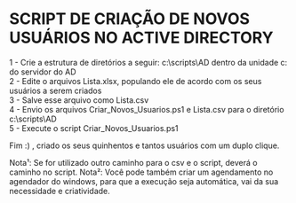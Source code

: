 # SCRIPT DE CRIAÇÃO DE NOVOS USUÁRIOS NO ACTIVE DIRECTORY #
1 - Crie a estrutura de diretórios a seguir:
c:\scripts\AD dentro da unidade c: do servidor do AD
<br>
2 - Edite o arquivos Lista.xlsx, populando ele de acordo com os seus usuários a serem criados
<br>
3 - Salve esse arquivo como Lista.csv
<br>
4 - Envio os arquivos Criar_Novos_Usuarios.ps1 e Lista.csv para o diretório c:\scripts\AD
<br>
5 - Execute o script Criar_Novos_Usuarios.ps1

Fim :) , criado os seus quinhentos e tantos usuários com um duplo clique.

Nota¹: Se for utilizado outro caminho para o csv e o script, deverá o caminho no script.
Nota²: Você pode também criar um agendamento no agendador do windows, para que a execução seja automática, vai da sua necessidade e criatividade.
